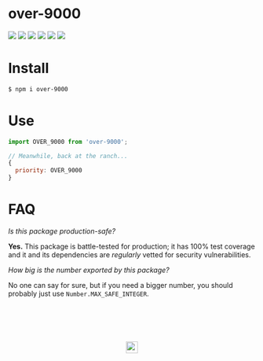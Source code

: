 # over-9000

[![][npm-img]][npm-url] [![][travis-img]][travis-url] ![][cov-img] ![][deps-img] [![][cc-img]][cc-url] [![][xo-img]][xo-url]

# Install

```bash
$ npm i over-9000
```

# Use

```js
import OVER_9000 from 'over-9000';

// Meanwhile, back at the ranch...
{
  priority: OVER_9000
}
```

# FAQ

_Is this package production-safe?_

**Yes.** This package is battle-tested for production; it has 100% test coverage and it and its dependencies are _regularly_ vetted for security vulnerabilities.

_How big is the number exported by this package?_

No one can say for sure, but if you need a bigger number, you should probably just use `Number.MAX_SAFE_INTEGER`.


## &nbsp;
<p align="center">
  <br>
  <img width="24" height="24" src="https://cloud.githubusercontent.com/assets/441546/25318539/db2f4cf2-2845-11e7-8e10-ef97d91cd538.png">
</p>

[npm-img]: https://img.shields.io/npm/v/over-9000.svg?style=flat-square
[npm-url]: https://www.npmjs.com/package/over-9000

[travis-img]: https://img.shields.io/travis/darkobits/over-9000.svg?style=flat-square
[travis-url]: https://travis-ci.org/darkobits/over-9000

[codacy-img]: https://img.shields.io/codacy/coverage/e3fb8e46d6a241f5a952cf3fe6a49d06.svg?style=flat-square
[codacy-url]: https://www.codacy.com/app/darkobits/over-9000

[deps-img]: https://img.shields.io/badge/dependencies-none-brightgreen.svg?style=flat-square

[cov-img]: https://img.shields.io/badge/coverage-100%25-brightgreen.svg?style=flat-square

[cc-img]: https://img.shields.io/badge/conventional%20commits-1.0.0-027dc6.svg?style=flat-square
[cc-url]: https://github.com/conventional-changelog/standard-version

[xo-img]: https://img.shields.io/badge/code_style-XO-e271a5.svg?style=flat-square
[xo-url]: https://github.com/sindresorhus/xo

